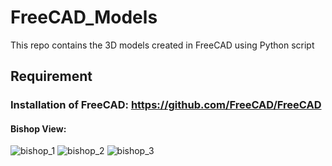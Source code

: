 # FreeCAD_Models
This repo contains the 3D models created in FreeCAD using Python script

## Requirement

### Installation of FreeCAD: https://github.com/FreeCAD/FreeCAD

#### Bishop View:

![bishop_1](https://user-images.githubusercontent.com/31319212/54430421-8ae5a000-4749-11e9-9c7f-e18c9d71915c.png)
![bishop_2](https://user-images.githubusercontent.com/31319212/54430431-933ddb00-4749-11e9-8a1e-40a7a1cdfecc.png)
![bishop_3](https://user-images.githubusercontent.com/31319212/54430436-9769f880-4749-11e9-8a7e-173ff4d1265d.png)

